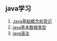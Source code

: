 ## java学习
1. [Java基础概念和常识](java_basic_concept.md)
2. [java基本数据类型](java_base_data_type.md)
3. [java语法](java_learning.md)